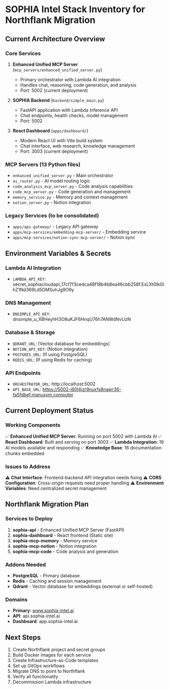 # SOPHIA Intel Stack Inventory for Northflank Migration

## Current Architecture Overview

### Core Services
1. **Enhanced Unified MCP Server** (`mcp_servers/enhanced_unified_server.py`)
   - Primary orchestrator with Lambda AI integration
   - Handles chat, reasoning, code generation, and analysis
   - Port: 5002 (current deployment)

2. **SOPHIA Backend** (`backend/simple_main.py`)
   - FastAPI application with Lambda Inference API
   - Chat endpoints, health checks, model management
   - Port: 5002

3. **React Dashboard** (`apps/dashboard/`)
   - Modern React UI with Vite build system
   - Chat interface, web research, knowledge management
   - Port: 3003 (current deployment)

### MCP Servers (13 Python files)
- `enhanced_unified_server.py` - Main orchestrator
- `ai_router.py` - AI model routing logic
- `code_analysis_mcp_server.py` - Code analysis capabilities
- `code_mcp_server.py` - Code generation and management
- `memory_service.py` - Memory and context management
- `notion_server.py` - Notion integration

### Legacy Services (to be consolidated)
- `apps/api-gateway/` - Legacy API gateway
- `apps/mcp-services/embedding-mcp-server/` - Embedding service
- `apps/mcp-services/notion-sync-mcp-server/` - Notion sync

## Environment Variables & Secrets

### Lambda AI Integration
- `LAMBDA_API_KEY`: secret_sophiacloudapi_17cf7f3cedca48f18b4b8ea46cbb258f.EsLXt0lkGlhZ1Nd369Ld5DMSuhJg9O9y

### DNS Management
- `DNSIMPLE_API_KEY`: dnsimple_u_XBHeyhH3O8uKJF6HnqU76h7ANWdNvUzN

### Database & Storage
- `QDRANT_URL`: (Vector database for embeddings)
- `NOTION_API_KEY`: (Notion integration)
- `POSTGRES_URL`: (If using PostgreSQL)
- `REDIS_URL`: (If using Redis for caching)

### API Endpoints
- `ORCHESTRATOR_URL`: http://localhost:5002
- `API_BASE_URL`: https://5002-i60l4jzr9nuxfs8nawr36-fa5fdbef.manusvm.computer

## Current Deployment Status

### Working Components
✅ **Enhanced Unified MCP Server**: Running on port 5002 with Lambda AI
✅ **React Dashboard**: Built and serving on port 3003
✅ **Lambda Integration**: 19 AI models available and responding
✅ **Knowledge Base**: 16 documentation chunks embedded

### Issues to Address
⚠️ **Chat Interface**: Frontend-backend API integration needs fixing
⚠️ **CORS Configuration**: Cross-origin requests need proper handling
⚠️ **Environment Variables**: Need centralized secret management

## Northflank Migration Plan

### Services to Deploy
1. **sophia-api** - Enhanced Unified MCP Server (FastAPI)
2. **sophia-dashboard** - React frontend (Static site)
3. **sophia-mcp-memory** - Memory service
4. **sophia-mcp-notion** - Notion integration
5. **sophia-mcp-code** - Code analysis and generation

### Addons Needed
- **PostgreSQL** - Primary database
- **Redis** - Caching and session management
- **Qdrant** - Vector database for embeddings (external or self-hosted)

### Domains
- **Primary**: www.sophia-intel.ai
- **API**: api.sophia-intel.ai
- **Dashboard**: app.sophia-intel.ai

## Next Steps
1. Create Northflank project and secret groups
2. Build Docker images for each service
3. Create Infrastructure-as-Code templates
4. Set up GitOps workflows
5. Migrate DNS to point to Northflank
6. Verify all functionality
7. Decommission Lambda infrastructure

